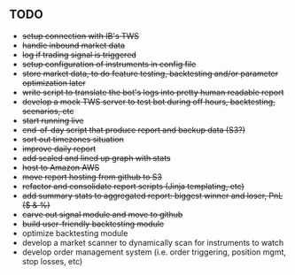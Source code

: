 
## TODO
* ~~setup connection with IB's TWS~~
* ~~handle inbound market data~~
* ~~log if trading signal is triggered~~
* ~~setup configuration of instruments in config file~~
* ~~store market data, to do feature testing, backtesting and/or parameter optimization later~~
* ~~write script to translate the bot's logs into pretty human readable report~~
* ~~develop a mock TWS server to test bot during off hours, backtesting, scenarios, etc~~
* ~~start running live~~
* ~~end-of-day script that produce report and backup data (S3?)~~
* ~~sort out timezones situation~~
* ~~improve daily report~~
* ~~add scaled and lined up graph with stats~~
* ~~host to Amazon AWS~~
* ~~move report hosting from github to S3~~
* ~~refactor and consolidate report scripts (Jinja templating, etc)~~
* ~~add summary stats to aggregated report: biggest winner and loser, PnL ($ & %)~~
* ~~carve out signal module and move to github~~
* ~~build user-friendly backtesting module~~
* optimize backtesting module
* develop a market scanner to dynamically scan for instruments to watch
* develop order management system (i.e. order triggering, position mgmt, stop losses, etc)

